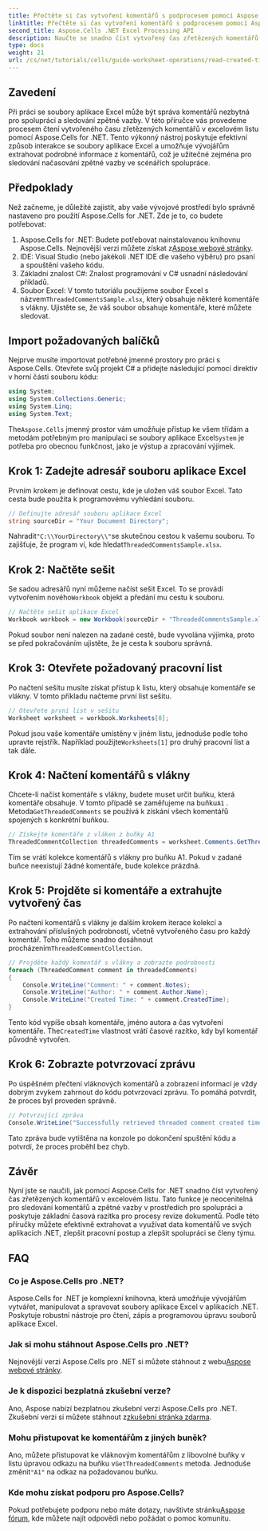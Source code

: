 ```yaml
---
title: Přečtěte si čas vytvoření komentářů s podprocesem pomocí Aspose.Cells
linktitle: Přečtěte si čas vytvoření komentářů s podprocesem pomocí Aspose.Cells
second_title: Aspose.Cells .NET Excel Processing API
description: Naučte se snadno číst vytvořený čas zřetězených komentářů v excelovém listu pomocí Aspose.Cells for .NET. Postupujte podle našeho podrobného průvodce s pokyny krok za krokem.
type: docs
weight: 21
url: /cs/net/tutorials/cells/guide-worksheet-operations/read-created-time-of-threaded-comment/
---
```

## Zavedení

Při práci se soubory aplikace Excel může být správa komentářů nezbytná pro spolupráci a sledování zpětné vazby. V této příručce vás provedeme procesem čtení vytvořeného času zřetězených komentářů v excelovém listu pomocí Aspose.Cells for .NET. Tento výkonný nástroj poskytuje efektivní způsob interakce se soubory aplikace Excel a umožňuje vývojářům extrahovat podrobné informace z komentářů, což je užitečné zejména pro sledování načasování zpětné vazby ve scénářích spolupráce.

## Předpoklady

Než začneme, je důležité zajistit, aby vaše vývojové prostředí bylo správně nastaveno pro použití Aspose.Cells for .NET. Zde je to, co budete potřebovat:

1.  Aspose.Cells for .NET: Budete potřebovat nainstalovanou knihovnu Aspose.Cells. Nejnovější verzi můžete získat z[Aspose webové stránky](https://releases.aspose.com/cells/net/).
2. IDE: Visual Studio (nebo jakékoli .NET IDE dle vašeho výběru) pro psaní a spouštění vašeho kódu.
3. Základní znalost C#: Znalost programování v C# usnadní následování příkladů.
4.  Soubor Excel: V tomto tutoriálu použijeme soubor Excel s názvem`ThreadedCommentsSample.xlsx`, který obsahuje některé komentáře s vlákny. Ujistěte se, že váš soubor obsahuje komentáře, které můžete sledovat.

## Import požadovaných balíčků

Nejprve musíte importovat potřebné jmenné prostory pro práci s Aspose.Cells. Otevřete svůj projekt C# a přidejte následující pomocí direktiv v horní části souboru kódu:

```csharp
using System;
using System.Collections.Generic;
using System.Linq;
using System.Text;
```

 The`Aspose.Cells` jmenný prostor vám umožňuje přístup ke všem třídám a metodám potřebným pro manipulaci se soubory aplikace Excel`System` je potřeba pro obecnou funkčnost, jako je výstup a zpracování výjimek.

## Krok 1: Zadejte adresář souboru aplikace Excel

Prvním krokem je definovat cestu, kde je uložen váš soubor Excel. Tato cesta bude použita k programovému vyhledání souboru.

```csharp
// Definujte adresář souboru aplikace Excel
string sourceDir = "Your Document Directory";
```

 Nahradit`"C:\\YourDirectory\\"`se skutečnou cestou k vašemu souboru. To zajišťuje, že program ví, kde hledat`ThreadedCommentsSample.xlsx`.

## Krok 2: Načtěte sešit

 Se sadou adresářů nyní můžeme načíst sešit Excel. To se provádí vytvořením nového`Workbook` objekt a předání mu cestu k souboru.

```csharp
// Načtěte sešit aplikace Excel
Workbook workbook = new Workbook(sourceDir + "ThreadedCommentsSample.xlsx");
```

Pokud soubor není nalezen na zadané cestě, bude vyvolána výjimka, proto se před pokračováním ujistěte, že je cesta k souboru správná.

## Krok 3: Otevřete požadovaný pracovní list

Po načtení sešitu musíte získat přístup k listu, který obsahuje komentáře se vlákny. V tomto příkladu načteme první list sešitu.

```csharp
// Otevřete první list v sešitu
Worksheet worksheet = workbook.Worksheets[0];
```

 Pokud jsou vaše komentáře umístěny v jiném listu, jednoduše podle toho upravte rejstřík. Například použijte`Worksheets[1]` pro druhý pracovní list a tak dále.

## Krok 4: Načtení komentářů s vlákny

Chcete-li načíst komentáře s vlákny, budete muset určit buňku, která komentáře obsahuje. V tomto případě se zaměřujeme na buňku`A1` . Metoda`GetThreadedComments` se používá k získání všech komentářů spojených s konkrétní buňkou.

```csharp
// Získejte komentáře z vláken z buňky A1
ThreadedCommentCollection threadedComments = worksheet.Comments.GetThreadedComments("A1");
```

Tím se vrátí kolekce komentářů s vlákny pro buňku A1. Pokud v zadané buňce neexistují žádné komentáře, bude kolekce prázdná.

## Krok 5: Projděte si komentáře a extrahujte vytvořený čas

 Po načtení komentářů s vlákny je dalším krokem iterace kolekcí a extrahování příslušných podrobností, včetně vytvořeného času pro každý komentář. Toho můžeme snadno dosáhnout procházením`ThreadedCommentCollection`.

```csharp
// Projděte každý komentář s vlákny a zobrazte podrobnosti
foreach (ThreadedComment comment in threadedComments)
{
    Console.WriteLine("Comment: " + comment.Notes);
    Console.WriteLine("Author: " + comment.Author.Name);
    Console.WriteLine("Created Time: " + comment.CreatedTime);
}
```

 Tento kód vypíše obsah komentáře, jméno autora a čas vytvoření komentáře. The`CreatedTime` vlastnost vrátí časové razítko, kdy byl komentář původně vytvořen.

## Krok 6: Zobrazte potvrzovací zprávu

Po úspěšném přečtení vláknových komentářů a zobrazení informací je vždy dobrým zvykem zahrnout do kódu potvrzovací zprávu. To pomáhá potvrdit, že proces byl proveden správně.

```csharp
// Potvrzující zpráva
Console.WriteLine("Successfully retrieved threaded comment created times.");
```

Tato zpráva bude vytištěna na konzole po dokončení spuštění kódu a potvrdí, že proces proběhl bez chyb.

## Závěr

Nyní jste se naučili, jak pomocí Aspose.Cells for .NET snadno číst vytvořený čas zřetězených komentářů v excelovém listu. Tato funkce je neocenitelná pro sledování komentářů a zpětné vazby v prostředích pro spolupráci a poskytuje základní časová razítka pro procesy revize dokumentů. Podle této příručky můžete efektivně extrahovat a využívat data komentářů ve svých aplikacích .NET, zlepšit pracovní postup a zlepšit spolupráci se členy týmu.

## FAQ

### Co je Aspose.Cells pro .NET?

Aspose.Cells for .NET je komplexní knihovna, která umožňuje vývojářům vytvářet, manipulovat a spravovat soubory aplikace Excel v aplikacích .NET. Poskytuje robustní nástroje pro čtení, zápis a programovou úpravu souborů aplikace Excel.

### Jak si mohu stáhnout Aspose.Cells pro .NET?

 Nejnovější verzi Aspose.Cells pro .NET si můžete stáhnout z webu[Aspose webové stránky](https://releases.aspose.com/cells/net/).

### Je k dispozici bezplatná zkušební verze?

 Ano, Aspose nabízí bezplatnou zkušební verzi Aspose.Cells pro .NET. Zkušební verzi si můžete stáhnout z[zkušební stránka zdarma](https://releases.aspose.com/).

### Mohu přistupovat ke komentářům z jiných buněk?

 Ano, můžete přistupovat ke vláknovým komentářům z libovolné buňky v listu úpravou odkazu na buňku v`GetThreadedComments` metoda. Jednoduše změnit`"A1"` na odkaz na požadovanou buňku.

### Kde mohu získat podporu pro Aspose.Cells?

 Pokud potřebujete podporu nebo máte dotazy, navštivte stránku[Aspose fórum](https://forum.aspose.com/c/cells/9), kde můžete najít odpovědi nebo požádat o pomoc komunitu.